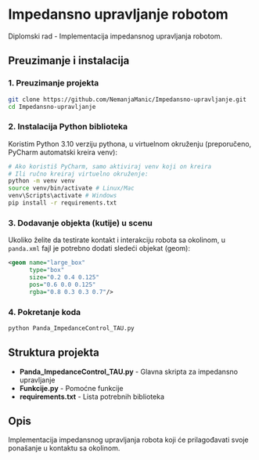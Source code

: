 # Impedansno upravljanje robotom

Diplomski rad - Implementacija impedansnog upravljanja robotom.

## Preuzimanje i instalacija

### 1. Preuzimanje projekta

```bash
git clone https://github.com/NemanjaManic/Impedansno-upravljanje.git
cd Impedansno-upravljanje
```

### 2. Instalacija Python biblioteka
Koristim Python 3.10 verziju pythona, u virtuelnom okruženju (preporučeno, PyCharm automatski kreira venv):
```bash
# Ako koristiš PyCharm, samo aktiviraj venv koji on kreira
# Ili ručno kreiraj virtuelno okruženje:
python -m venv venv
source venv/bin/activate # Linux/Mac
venv\Scripts\activate # Windows
pip install -r requirements.txt
```


### 3. Dodavanje objekta (kutije) u scenu

Ukoliko želite da testirate kontakt i interakciju robota sa okolinom, u `panda.xml` fajl je potrebno dodati sledeći objekat (geom):

```xml
<geom name="large_box"
      type="box"
      size="0.2 0.4 0.125"
      pos="0.6 0.0 0.125"
      rgba="0.8 0.3 0.3 0.7"/>
```

### 4. Pokretanje koda
```bash
python Panda_ImpedanceControl_TAU.py
```

## Struktura projekta

* **Panda_ImpedanceControl_TAU.py** - Glavna skripta za impedansno upravljanje
* **Funkcije.py** - Pomoćne funkcije
* **requirements.txt** - Lista potrebnih biblioteka

## Opis

Implementacija impedansnog upravljanja robota koji će prilagođavati svoje ponašanje u kontaktu sa okolinom.

